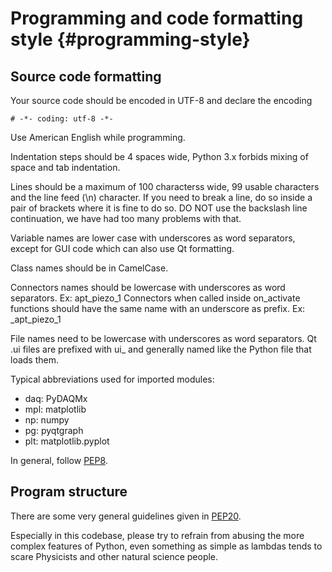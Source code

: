 # Programming and code formatting style  {#programming-style}

## Source code formatting

Your source code should be encoded in UTF-8 and declare the encoding

    # -*- coding: utf-8 -*-

Use American English while programming.

Indentation steps should be 4 spaces wide, Python 3.x forbids mixing of space and tab indentation.

Lines should be a maximum of 100 characterss wide, 99 usable characters and the line feed
(\\n) character.
If you need to break a line, do so inside a pair of brackets where it is fine to do so.
DO NOT use the backslash line continuation, we have had too many problems with that.

Variable names are lower case with underscores as word separators, except for GUI code which can also
use Qt formatting.

Class names should be in CamelCase.

Connectors names should be lowercase with underscores as word separators. Ex: apt_piezo_1
Connectors when called inside on_activate functions should have the same name with an underscore as prefix. Ex: _apt_piezo_1

File names need to be lowercase with underscores as word separators.
Qt .ui files are prefixed with ui\_ and generally named like the Python file that loads them.

Typical abbreviations used for imported modules:
 * daq: PyDAQMx
 * mpl: matplotlib
 * np: numpy
 * pg: pyqtgraph
 * plt: matplotlib.pyplot

 In general, follow [PEP8](https://www.python.org/dev/peps/pep-0008/).

## Program structure

There are some very general guidelines given in
[PEP20](https://www.python.org/dev/peps/pep-0020/).

Especially in this codebase, please try to refrain from abusing the more complex
features of Python, even something as simple as lambdas tends to scare Physicists
and other natural science people.

